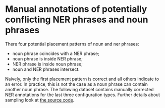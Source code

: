 # Manual annotations of potentially conflicting NER phrases and noun phrases

There four potential placement patterns of noun and ner phrases:

* noun phrase coincides with a NER phrase;
* noun phrase is inside NER phrase;
* NER phrase is inside noun phrase;
* noun and NER phrases intersect.

Naively, only the first placement pattern is correct and all others indicate to an error.
In practice, this is not the case as a noun phrase can contain another noun phrase.
The following dataset contains manually corrected NER annotations for the last three configuration types. 
Further details about sampling look at [the source code](???).

